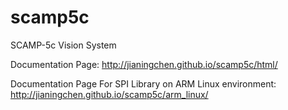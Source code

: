 # scamp5c
SCAMP-5c Vision System

Documentation Page: 
http://jianingchen.github.io/scamp5c/html/

Documentation Page For SPI Library on ARM Linux environment: 
http://jianingchen.github.io/scamp5c/arm_linux/

